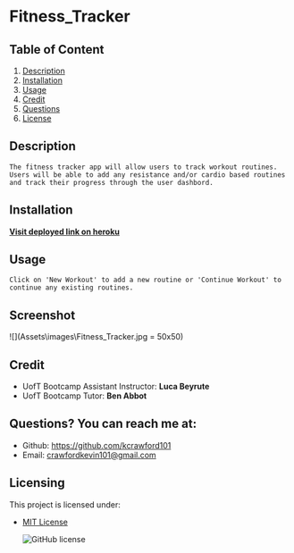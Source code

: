 # Fitness_Tracker
  ## Table of Content 
   1. [Description](#Description)
   2. [Installation](#Installation)
   3. [Usage](#Usage)   
   4. [Credit](#Credit)
   5. [Questions](#Questions?)
   6. [License](#Licensing)
   
  ## Description 
    The fitness tracker app will allow users to track workout routines. Users will be able to add any resistance and/or cardio based routines and track their progress through the user dashbord.  

  ## Installation 
  [**Visit deployed link on heroku**](https://stark-lowlands-17260.herokuapp.com/)

  ## Usage 
    Click on 'New Workout' to add a new routine or 'Continue Workout' to continue any existing routines.

  ## Screenshot
  ![](Assets\images\Fitness_Tracker.jpg = 50x50)  

  ## Credit
  - UofT Bootcamp Assistant Instructor: **Luca Beyrute**  
  - UofT Bootcamp Tutor: **Ben Abbot**     

  ## Questions? You can reach me at:
  - Github: https://github.com/kcrawford101
  - Email: crawfordkevin101@gmail.com

  ## Licensing
  This project is licensed under:  
* [MIT License](LICENSE.txt)

  ![GitHub license](https://img.shields.io/badge/license-MIT-blue.svg)
